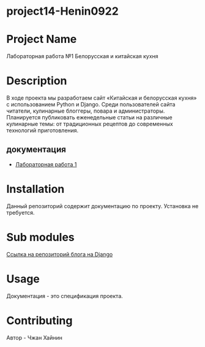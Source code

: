 
# project14-Henin0922

# Project Name
Лабораторная работа №1
Белорусская и китайская кухня

# Description
В ходе проекта мы разработаем сайт «Китайская и белорусская кухня» с использованием Python и Django. Среди пользователей сайта читатели, кулинарные блоггеры, повара и администраторы. Планируется публиковать еженедельные статьи на различные кулинарные темы: от традиционных рецептов до современных технологий приготовления.

## документация
* [Лабораторная работа 1](https://docs.google.com/document/d/1yhcca8aMgdnhbYxXBvKgBn1aD3P57xe0QzGBDo9CsZ8/edit)


# Installation

Данный репозиторий содержит документацию по проекту. Установка не требуется.

# Sub modules

[Ссылка на репозиторий блога на Django](https://github.com/fpmi-hci-2024/project14-web-Henin0922)

# Usage

Документация - это спецификация проекта.

# Contributing

Автор - Чжан Хайнин


